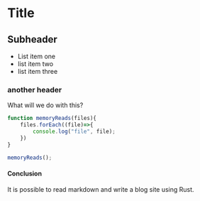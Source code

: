 # Title

## Subheader

- List item one
- list item two
- list item three

### another header

What will we do with this?

```JavaScript
function memoryReads(files){
    files.forEach((file)=>{
        console.log("file", file);
    })
}

memoryReads();
```

#### Conclusion

It is possible to read markdown and write a blog site using Rust.
